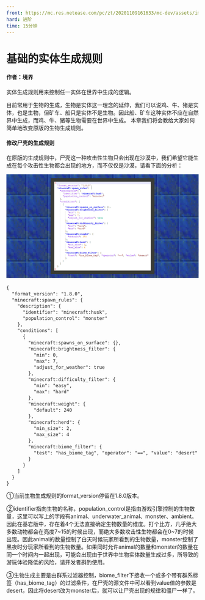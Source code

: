 ```yaml
---
front: https://mc.res.netease.com/pc/zt/20201109161633/mc-dev/assets/img/6_1.3ddaf093.png
hard: 进阶
time: 15分钟
---
```


# 基础的实体生成规则

#### 作者：境界



实体生成规则用来控制任一实体在世界中生成的逻辑。

目前常用于生物的生成，生物是实体这一理念的延伸，我们可以说鸡、牛、猪是实体，也是生物，但矿车、船只是实体不是生物。因此船、矿车这种实体不应在自然界中生成，而鸡、牛、猪等生物需要在世界中生成。
本章我们将会教给大家如何简单地改变原版的生物生成规则。



#### 修改尸壳的生成规则

在原版的生成规则中，尸壳这一种攻击性生物只会出现在沙漠中，我们希望它能生成在每个攻击性生物都会出现的地方，而不仅仅是沙漠，请看下面的分析：

<img src="./images/6_1.png" style="zoom:150%;" />



```
{
  "format_version": "1.8.0",
  "minecraft:spawn_rules": {
    "description": {
      "identifier": "minecraft:husk",
      "population_control": "monster"
    },
    "conditions": [
      {
        "minecraft:spawns_on_surface": {},
        "minecraft:brightness_filter": {
          "min": 0,
          "max": 7,
          "adjust_for_weather": true
        },
        "minecraft:difficulty_filter": {
          "min": "easy",
          "max": "hard"
        },
        "minecraft:weight": {
          "default": 240
        },
        "minecraft:herd": {
          "min_size": 2,
          "max_size": 4
        },
        "minecraft:biome_filter": {
          "test": "has_biome_tag", "operator": "==", "value": "desert"
        }
      }
    ]
  }
}
```



①当前生物生成规则的format_version停留在1.8.0版本。

②identifier指向生物的名称，population_control是指由游戏引擎控制的生物数量，这里可以写上的字段有animal、underwater_animal、monster、ambient。因此在基岩版中，存在着4个无法直接确定生物数量的维度。打个比方，几乎绝大多数动物都会在亮度7~15的时候出现，而绝大多数攻击性生物都会在0~7的时候出现。因此animal的数量控制了白天时候玩家所看到的生物数量，monster控制了黑夜时分玩家所看到的生物数量。如果同时允许animal的数量和monster的数量在同一个时间内一起出现，可能会出现由于世界中生物实体数量生成过多，所导致的游玩体验降低的风险，请开发者斟酌使用。

③生物生成主要是由群系过滤器控制，biome_filter下接收一个或多个带有群系标签（has_biome_tag）的过滤条件，在尸壳的源文件中可以看到value值的参数是desert，因此将desert改为monster后，就可以让尸壳出现的规律和僵尸一样了。